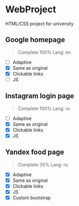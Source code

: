 # WebProject
HTML/CSS project for university

## Google homepage
> Complete 100%
> Lang: en

- [ ] Adaptive
- [x] Same as original
- [x] Clickable links
- [ ] JS

## Instagram login page
> Complete 100%
> Lang: ru

- [ ] Adaptive
- [x] Same as original
- [x] Clickable links
- [x] JS

## Yandex food page
> Complete 35%
> Lang: ru

- [x] Adaptive
- [x] Same as original
- [x] Clickable links
- [x] JS
- [x] Custom bootstrap
